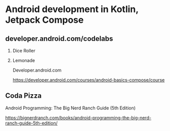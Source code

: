 # Android development in Kotlin, Jetpack Compose

## developer.android.com/codelabs
1. Dice Roller
2. Lemonade

   Developer.android.com

   https://developer.android.com/courses/android-basics-compose/course

## Coda Pizza

   Android Programming: The Big Nerd Ranch Guide (5th Edition)

   https://bignerdranch.com/books/android-programming-the-big-nerd-ranch-guide-5th-edition/
